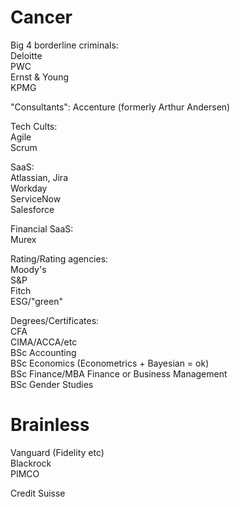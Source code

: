 # Cancer
Big 4 borderline criminals: <br>
Deloitte<br>
PWC<br>
Ernst & Young <br>
KPMG <br>

"Consultants":
Accenture (formerly Arthur Andersen)<br>

Tech Cults: <br>
Agile <br>
Scrum <br>

SaaS: <br>
Atlassian, Jira<br>
Workday<br>
ServiceNow<br>
Salesforce<br>

Financial SaaS: <br>
Murex<br>

Rating/Rating agencies: <br>
Moody's<br>
S&P<br>
Fitch <br>
ESG/"green"<br>

Degrees/Certificates: <br>
CFA <br>
CIMA/ACCA/etc<br>
BSc Accounting <br>
BSc Economics (Econometrics + Bayesian = ok)<br>
BSc Finance/MBA Finance or Business Management <br>
BSc Gender Studies <br>

# Brainless<br>

Vanguard (Fidelity etc)<br>
Blackrock<br>
PIMCO<br>

Credit Suisse <br>
